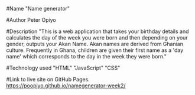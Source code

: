 #Name 
"Name generator" 

#Author
Peter Opiyo

#Description
"This is a web application that takes your birthday details and calculates the day of the week you were born and then depending on your gender, outputs your Akan Name. Akan names are derived from Ghanian culture. Frequently in Ghana, children are given their first name as a 'day name' which corresponds to the day in the week they were born."

#Technology used
"HTML"
"JavaScript"
"CSS"

#Link to live site on GitHub Pages.
https://poopiyo.github.io/namegenerator-week2/

